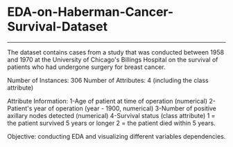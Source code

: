 # EDA-on-Haberman-Cancer-Survival-Dataset
---------------
The dataset contains cases from a study that was conducted between 1958 and 1970 at the University of Chicago's Billings Hospital on the survival of patients who had undergone surgery for breast cancer.

Number of Instances: 306 Number of Attributes: 4 (including the class attribute)


Attribute Information: 
1-Age of patient at time of operation (numerical) 
2-Patient's year of operation (year - 1900, numerical) 
3-Number of positive axillary nodes detected (numerical) 
4-Survival status (class attribute) 1 = the patient survived 5 years or longer 2 = the patient died within 5 years.


Objective: conducting EDA and visualizing different variables dependencies.
